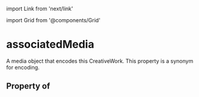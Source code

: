 import Link from 'next/link'
  
import Grid from '@components/Grid'

# associatedMedia

A media object that encodes this CreativeWork. This property is a synonym for encoding.

## Property of



